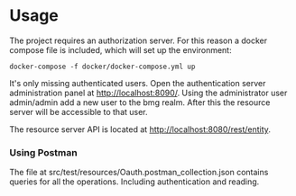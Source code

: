 # Usage

The project requires an authorization server. For this reason a docker compose file is included, which will set up the environment:

```
docker-compose -f docker/docker-compose.yml up
```

It's only missing authenticated users. Open the authentication server administration panel at [http://localhost:8090/](http://localhost:8090/). Using the administrator user admin/admin add a new user to the bmg realm. After this the resource server will be accessible to that user.

The resource server API is located at [http://localhost:8080/rest/entity](http://localhost:8080/rest/entity).

### Using Postman

The file at src/test/resources/Oauth.postman_collection.json contains queries for all the operations. Including authentication and reading.
